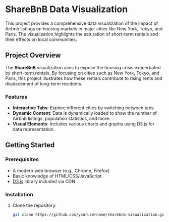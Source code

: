 # ShareBnB Data Visualization

This project provides a comprehensive data visualization of the impact of Airbnb listings on housing markets in major cities like New York, Tokyo, and Paris. The visualization highlights the saturation of short-term rentals and their effects on local communities.

## Project Overview

The **ShareBnB** visualization aims to expose the housing crisis exacerbated by short-term rentals. By focusing on cities such as New York, Tokyo, and Paris, this project illustrates how these rentals contribute to rising rents and displacement of long-term residents.

### Features

- **Interactive Tabs**: Explore different cities by switching between tabs.
- **Dynamic Content**: Data is dynamically loaded to show the number of Airbnb listings, population statistics, and more.
- **Visual Elements**: Includes various charts and graphs using D3.js for data representation.

## Getting Started

### Prerequisites

- A modern web browser (e.g., Chrome, Firefox)
- Basic knowledge of HTML/CSS/JavaScript
- [D3.js](https://d3js.org/) library included via CDN

### Installation

1. Clone the repository:
   ```bash
   git clone https://github.com/yourusername/sharebnb-visualization.git
